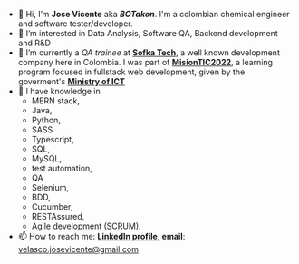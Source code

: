 - 👋 Hi, I’m **Jose Vicente** aka ***BOTakon***. I'm a colombian chemical engineer and software tester/developer.
- 👀 I’m interested in Data Analysis, Software QA, Backend development and R&D
- 🌱 I’m currently a *QA trainee* at [**Sofka Tech**](https://www.sofka.com.co/about-us/), a well known development company here in Colombia. I was part of [**MisionTIC2022**](https://www.misiontic2022.gov.co/portal/Secciones/Mision-TIC-2022/), a learning program focused in fullstack web development, given by the goverment's [**Ministry of ICT**](https://mintic.gov.co/portal/inicio/Micrositios/English-overview/Ministry-of-ICT/)
- 💞️ I have knowledge in 
  - MERN stack, 
  - Java, 
  - Python, 
  - SASS
  - Typescript, 
  - SQL, 
  - MySQL, 
  - test automation,
  - QA
  - Selenium, 
  - BDD, 
  - Cucumber,
  - RESTAssured,
  - Agile development (SCRUM).
- 📫 How to reach me: [**LinkedIn profile**](https://www.linkedin.com/in/jose-vicente-velasco-lopez/?locale=en_US), **email**: velasco.josevicente@gmail.com


<!---
JoseVicente-dev/JoseVicente-dev is a ✨ special ✨ repository because its `README.md` (this file) appears on your GitHub profile.
You can click the Preview link to take a look at your changes.
--->
